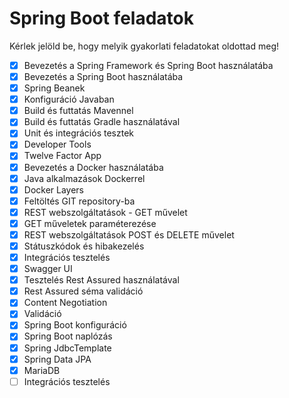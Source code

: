 # Spring Boot feladatok

Kérlek jelöld be, hogy melyik gyakorlati feladatokat oldottad meg!

* [X] Bevezetés a Spring Framework és Spring Boot használatába
* [X] Bevezetés a Spring Boot használatába
* [X] Spring Beanek
* [X] Konfiguráció Javaban
* [X] Build és futtatás Mavennel
* [X] Build és futtatás Gradle használatával
* [X] Unit és integrációs tesztek
* [X] Developer Tools
* [X] Twelve Factor App
* [X] Bevezetés a Docker használatába
* [X] Java alkalmazások Dockerrel
* [X] Docker Layers
* [X] Feltöltés GIT repository-ba
* [X] REST webszolgáltatások - GET művelet
* [X] GET műveletek paraméterezése
* [X] REST webszolgáltatások POST és DELETE művelet
* [X] Státuszkódok és hibakezelés
* [X] Integrációs tesztelés
* [X] Swagger UI
* [X] Tesztelés Rest Assured használatával
* [X] Rest Assured séma validáció
* [X] Content Negotiation
* [X] Validáció
* [x] Spring Boot konfiguráció
* [x] Spring Boot naplózás
* [x] Spring JdbcTemplate
* [x] Spring Data JPA
* [x] MariaDB
* [ ] Integrációs tesztelés